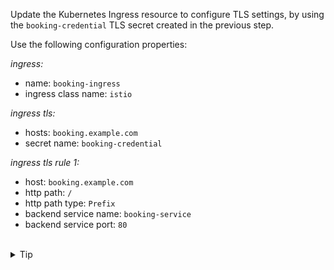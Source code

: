 Update the Kubernetes Ingress resource to configure TLS settings, by using the `booking-credential` TLS secret
created in the previous step.

Use the following configuration properties:

*ingress:*
* name: `booking-ingress`
* ingress class name: `istio`

*ingress tls:*
* hosts: `booking.example.com`
* secret name:  `booking-credential`

*ingress tls rule 1:*
* host: `booking.example.com`
* http path: `/`
* http path type: `Prefix`
* backend service name: `booking-service`
* backend service port: `80`


<br>
<details><summary>Tip</summary>

```plain
apiVersion: networking.k8s.io/v1
kind: Ingress
metadata:
 name: booking-ingress
spec:
 ingressClassName: istio
 tls:
  - hosts:
    - // TODO
    secretName: // TODO
 rules:
 - host: // TODO
   http:
    paths:
    - path: // TODO
      pathType: // TODO
      backend:
       service:
        name: // TODO
        port:
         number: // TODO
```{{copy}}
</details>

<br>
<details><summary>Solution</summary>

```plain
apiVersion: networking.k8s.io/v1
kind: Ingress
metadata:
 name: booking-ingress
spec:
 ingressClassName: istio
 tls:
  - hosts:
    - booking.example.com
    secretName: booking-credential
 rules:
 - host: booking.example.com
   http:
    paths:
    - path: /
      pathType: Prefix
      backend:
       service:
        name: booking-service
        port:
         number: 80
```{{copy}}
</details>
